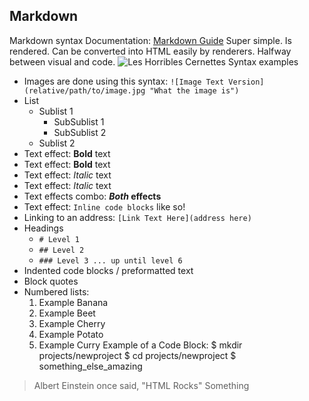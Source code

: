 ## Markdown
Markdown syntax Documentation: [Markdown Guide](https://www.markdownguide.org/basic-syntax)
Super simple.
Is rendered.
Can be converted into HTML easily by renderers.
Halfway between visual and code.
![Les Horribles Cernettes](./Les_Horribles_Cernettes_in_1992.jpeg "Les Horribles Cernettes say hello")
Syntax examples
- Images are done using this syntax: `![Image Text Version](relative/path/to/image.jpg "What the image is")`
- List
	- Sublist 1
		- SubSublist 1
		- SubSublist 2
	- Sublist 2
- Text effect: **Bold** text
- Text effect: __Bold__ text
- Text effect: *Italic* text
- Text effect: _Italic_ text
- Text effects combo: **_Both_ effects**
- Text effect: `Inline code blocks` like so!
- Linking to an address: `[Link Text Here](address here)`
- Headings
	- `# Level 1`
	- `## Level 2`
	- `### Level 3 ... up until level 6`
- Indented code blocks / preformatted text
- Block quotes
- Numbered lists:
	1. Example Banana
	1. Example Beet
	1. Example Cherry
	1. Example Potato
	1. Example Curry
Example of a Code Block:
	$ mkdir projects/newproject
	$ cd projects/newproject
	$ something_else_amazing
> Albert Einstein once said,
> "HTML Rocks"
> Something